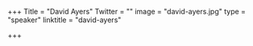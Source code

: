 +++
Title = "David Ayers"
Twitter = ""
image = "david-ayers.jpg"
type = "speaker"
linktitle = "david-ayers"

+++


